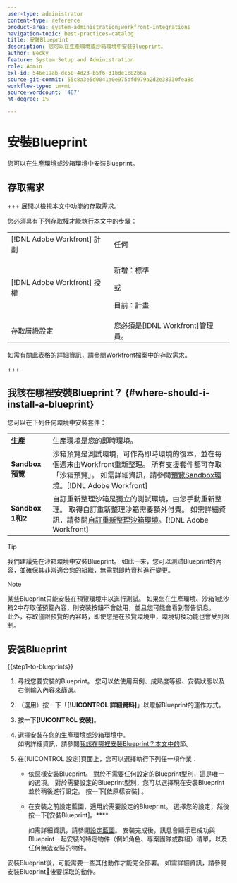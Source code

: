```yaml
---
user-type: administrator
content-type: reference
product-area: system-administration;workfront-integrations
navigation-topic: best-practices-catalog
title: 安裝Blueprint
description: 您可以在生產環境或沙箱環境中安裝Blueprint。
author: Becky
feature: System Setup and Administration
role: Admin
exl-id: 546e19ab-dc50-4d23-b5f6-31bde1c82b6a
source-git-commit: 55c8a3e5d0041a0e975bfd979a2d2e38930fea8d
workflow-type: tm+mt
source-wordcount: '487'
ht-degree: 1%

---
```


# 安裝Blueprint

您可以在生產環境或沙箱環境中安裝Blueprint。

## 存取需求

+++ 展開以檢視本文中功能的存取需求。

您必須具有下列存取權才能執行本文中的步驟：

<table style="table-layout:auto"> 
 <col> 
 <col> 
 <tbody> 
  <tr> 
   <td role="rowheader">[!DNL Adobe Workfront] 計劃</td> 
   <td>任何</td> 
  </tr> 
  <tr> 
   <td role="rowheader">[!DNL Adobe Workfront] 授權</td> 
   <td>
   <p>新增：標準</p>
   <p>或</p>
   <p>目前：計畫</p></td> 
  </tr> 
  <tr> 
   <td role="rowheader">存取層級設定</td> 
   <td>您必須是[!DNL Workfront]管理員。 </td> 
  </tr> 
 </tbody> 
</table>

如需有關此表格的詳細資訊，請參閱Workfront檔案中的[存取需求](/help/quicksilver/administration-and-setup/add-users/access-levels-and-object-permissions/access-level-requirements-in-documentation.md)。

+++

## 我該在哪裡安裝Blueprint？ {#where-should-i-install-a-blueprint}

您可以在下列任何環境中安裝套件：

<table style="table-layout:auto">
        <tr>
        <td><strong>生產</strong></td>
        <td>生產環境是您的即時環境。</td>
    </tr>
    <tr>
        <td><strong>Sandbox 預覽</strong></td>
        <td>沙箱預覽是測試環境，可作為即時環境的復本，並在每個週末由Workfront重新整理。 所有支援套件都可存取「沙箱預覽」。 如需詳細資訊，請參閱<a href="../../administration-and-setup/set-up-workfront/workfront-testing-environments/wf-preview-sandbox-environment.md">預覽Sandbox環境</a>。[!DNL Adobe Workfront]</td>
    </tr>
    <tr>
        <td><strong>Sandbox 1和2</strong></td>
        <td>自訂重新整理沙箱是獨立的測試環境，由您手動重新整理。 取得自訂重新整理沙箱需要額外付費。 如需詳細資訊，請參閱<a href="../../administration-and-setup/set-up-workfront/workfront-testing-environments/wf-custom-refresh-sandbox-environment.md">自訂重新整理沙箱環境</a>。[!DNL Adobe Workfront]</td>
    </tr>
</table>

>[!TIP]
>
>我們建議先在沙箱環境中安裝Blueprint。 如此一來，您可以測試Blueprint的內容，並確保其非常適合您的組織，無需對即時資料進行變更。

>[!NOTE]
>
>某些Blueprint只能安裝在預覽環境中以進行測試。 如果您在生產環境、沙箱1或沙箱2中存取僅預覽內容，則安裝按鈕不會啟用，並且您可能會看到警告訊息。\
>此外，存取僅限預覽的內容時，即使您是在預覽環境中，環境切換功能也會受到限制。

## 安裝Blueprint

{{step1-to-blueprints}}

1. 尋找您要安裝的Blueprint。 您可以依使用案例、成熟度等級、安裝狀態以及右側輸入內容來篩選。
1. （選用）按一下「**[!UICONTROL 詳細資料]**」以瞭解Blueprint的運作方式。
1. 按一下&#x200B;**[!UICONTROL 安裝]**。
1. 選擇安裝在您的生產環境或沙箱環境中。\
   如需詳細資訊，請參閱[我該在哪裡安裝Blueprint？本文中的](#where-should-i-install-a-blueprint)節。
1. 在[!UICONTROL 設定]頁面上，您可以選擇執行下列任一項作業：

   * 依原樣安裝Blueprint。 對於不需要任何設定的Blueprint型別，這是唯一的選項。 對於需要設定的Blueprint型別，您可以選擇現在安裝Blueprint並於稍後進行設定。 按一下[依原樣安裝] **&#x200B;**。
   * 在安裝之前設定藍圖，適用於需要設定的Blueprint。 選擇您的設定，然後按一下[安裝Blueprint]。\**&#x200B;**

     如需詳細資訊，請參閱[設定藍圖](../../administration-and-setup/blueprints/configure-template-package.md)。
安裝完成後，訊息會顯示已成功與Blueprint一起安裝的特定物件（例如角色、專案團隊或群組）清單，以及任何無法安裝的物件。

安裝Blueprint後，可能需要一些其他動作才能完全部署。 如需詳細資訊，請參閱安裝Blueprint[&#128279;](../../administration-and-setup/blueprints/best-next-actions-after-install.md)後要採取的動作。
